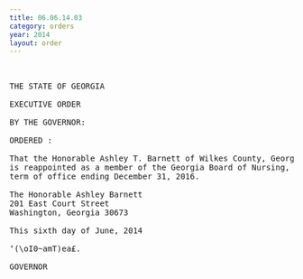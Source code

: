 ```yaml
---
title: 06.06.14.03
category: orders
year: 2014
layout: order
---
```


<pre> 

THE STATE OF GEORGIA

EXECUTIVE ORDER

BY THE GOVERNOR:

ORDERED :

That the Honorable Ashley T. Barnett of Wilkes County, Georgia,
is reappointed as a member of the Georgia Board of Nursing, for a
term of office ending December 31, 2016.

The Honorable Ashley Barnett
201 East Court Street
Washington, Georgia 30673

This sixth day of June, 2014

‘(\oI0~amT)ea£.

GOVERNOR

</pre>
